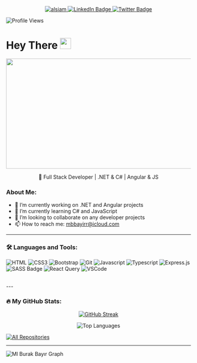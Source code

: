 <div id="badges" align="center">
    <a href="http://mehmetburakbayir.com" target="blank">
  <img src="https://img.shields.io/badge/Website-DC143C?style=for-the-badge&logo=medium&logoColor=white" alt="alsiam" />
 </a>
    <a href="https://www.linkedin.com/in/mehmet-burak-bayır-023807251/" target="_blank">
        <img src="https://img.shields.io/badge/LinkedIn-blue?style=for-the-badge&logo=linkedin&logoColor=white" alt="LinkedIn Badge"/>
    </a>
    <a href="#" target="_blank">
        <img src="https://img.shields.io/badge/Twitter-blue?style=for-the-badge&logo=twitter&logoColor=white" alt="Twitter Badge"/>
    </a>
</p>
</div>

<img src="https://komarev.com/ghpvc/?username=mbbayir&style=flat-square&color=blue" alt="Profile Views"/>

<h1>
  Hey There
  <img src="https://i.giphy.com/media/hvRJCLFzcasrR4ia7z/giphy.webp" width="30px" height="30px"/>
</h1>

<div align="center">
  <img src="https://media.giphy.com/media/dWesBcTLavkZuG35MI/giphy.gif" width="600" height="300"/>
</div>

<p align="center">
  👋 Full Stack Developer | .NET & C# | Angular & JS
</p>

### About Me:
- 🔭 I’m currently working on .NET and Angular projects
- 🌱 I’m currently learning C# and JavaScript  
- 👯 I’m looking to collaborate on any developer projects
- 📫 How to reach me: <a href="mailto:mbbayirr@icloud.com">mbbayirr@icloud.com</a>

---

### :hammer_and_wrench: Languages and Tools:
![HTML](https://img.shields.io/badge/HTML5-E34F26?style=for-the-badge&logo=html5&logoColor=white)
![CSS3](https://img.shields.io/badge/CSS3-1572B6?style=for-the-badge&logo=css3&logoColor=white)
![Bootstrap](https://img.shields.io/badge/Bootstrap-563D7C?style=for-the-badge&logo=bootstrap&logoColor=white)
![Git](https://img.shields.io/badge/Git-F05032?style=for-the-badge&logo=git&logoColor=white)
![Javascript](https://img.shields.io/badge/Javascript-F0DB4F?style=for-the-badge&labelColor=black&logo=javascript&logoColor=F0DB4F)
![Typescript](https://img.shields.io/badge/Typescript-007acc?style=for-the-badge&labelColor=black&logo=typescript&logoColor=007acc)
![Express.js](https://img.shields.io/badge/Express.js-000000?style=for-the-badge&logo=express&logoColor=white)
![SASS Badge](https://img.shields.io/badge/Sass-CC6699?style=for-the-badge&logo=sass&logoColor=white)
![React Query](https://img.shields.io/badge/-React_Query-FF4154?style=for-the-badge&logo=react%20query&logoColor=white)
![VSCode](https://img.shields.io/badge/Visual_Studio-0078d7?style=for-the-badge&logo=visual%20studio&logoColor=white)

<br/>
---

### :fire: My GitHub Stats:
<p align="center">
    <a href="https://git.io/streak-stats">
        <img src="http://github-readme-streak-stats.herokuapp.com?user=mbbayir&theme=dark&hide_border=true&border_radius=10&date_format=j%20M%5B%20Y%5D" alt="GitHub Streak"/>
    </a>
</p>

<p align="center">
    <img src="https://github-readme-stats.vercel.app/api/top-langs/?username=mbbayir&layout=compact&theme=vision-friendly-dark" alt="Top Languages"/>
</p>
 <p align="left">
  <a href="https://github.com/mbbayir?tab=repositories" target="_blank"><img alt="All Repositories" title="All Repositories" src="https://img.shields.io/badge/-All%20Repos-2962FF?style=for-the-badge&logo=koding&logoColor=white"/></a>

---
![Ml Burak Bayır Graph](https://github-readme-activity-graph.vercel.app/graph?username=mbbayir&custom_title=M'%20Burak's%20GitHub%20Activity%20Graph&bg_color=0D1117&color=7F3FBF&line=7F3FBF&point=7F3FBF&area_color=FFFFFF&title_color=FFFFFF&area=true)
